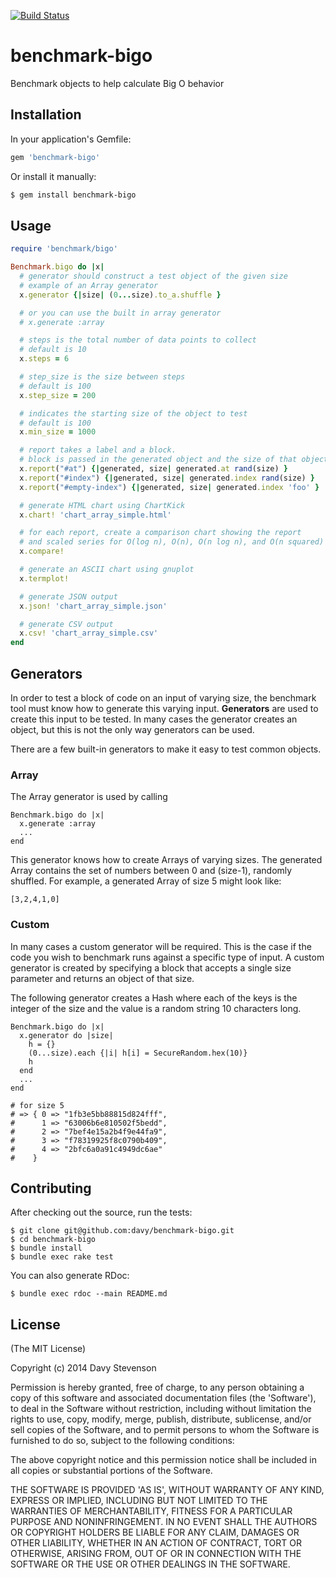[![Build Status](https://secure.travis-ci.org/davy/benchmark-bigo.png)](http://travis-ci.org/davy/benchmark-bigo)

# benchmark-bigo

Benchmark objects to help calculate Big O behavior

## Installation

In your application's Gemfile:

```ruby
gem 'benchmark-bigo'
```

Or install it manually:

```sh
$ gem install benchmark-bigo
```

## Usage

```ruby
require 'benchmark/bigo'

Benchmark.bigo do |x|
  # generator should construct a test object of the given size
  # example of an Array generator
  x.generator {|size| (0...size).to_a.shuffle }

  # or you can use the built in array generator
  # x.generate :array

  # steps is the total number of data points to collect
  # default is 10
  x.steps = 6

  # step_size is the size between steps
  # default is 100
  x.step_size = 200

  # indicates the starting size of the object to test
  # default is 100
  x.min_size = 1000

  # report takes a label and a block.
  # block is passed in the generated object and the size of that object
  x.report("#at") {|generated, size| generated.at rand(size) }
  x.report("#index") {|generated, size| generated.index rand(size) }
  x.report("#empty-index") {|generated, size| generated.index 'foo' }

  # generate HTML chart using ChartKick
  x.chart! 'chart_array_simple.html'

  # for each report, create a comparison chart showing the report
  # and scaled series for O(log n), O(n), O(n log n), and O(n squared)
  x.compare!

  # generate an ASCII chart using gnuplot
  x.termplot!

  # generate JSON output
  x.json! 'chart_array_simple.json'

  # generate CSV output
  x.csv! 'chart_array_simple.csv'
end
```

## Generators

In order to test a block of code on an input of varying size, the benchmark tool must know how to generate this varying input. **Generators** are used to create this input to be tested. In many cases the generator creates an object, but this is not the only way generators can be used.

There are a few built-in generators to make it easy to test common objects.

### Array

The Array generator is used by calling

```
Benchmark.bigo do |x|
  x.generate :array
  ...
end
```

This generator knows how to create Arrays of varying sizes. The generated Array contains the set of numbers between 0 and (size-1), randomly shuffled. For example, a generated Array of size 5 might look like:

```
[3,2,4,1,0]
```

### Custom

In many cases a custom generator will be required. This is the case if the code you wish to benchmark
runs against a specific type of input. A custom generator is created by specifying a block that accepts a single size parameter and returns an object of that size.

The following generator creates a Hash where each of the keys is the integer of the size and the value is a random string 10 characters long.

```
Benchmark.bigo do |x|
  x.generator do |size|
    h = {}
    (0...size).each {|i| h[i] = SecureRandom.hex(10)}
    h
  end
  ...
end

# for size 5
# => { 0 => "1fb3e5bb88815d824fff",
#      1 => "63006b6e810502f5bedd",
#      2 => "7bef4e15a2b4f9e44fa9",
#      3 => "f78319925f8c0790b409",
#      4 => "2bfc6a0a91c4949dc6ae"
#    }
```


## Contributing

After checking out the source, run the tests:

```
$ git clone git@github.com:davy/benchmark-bigo.git
$ cd benchmark-bigo
$ bundle install
$ bundle exec rake test
```

You can also generate RDoc:

```
$ bundle exec rdoc --main README.md
```

## License

(The MIT License)

Copyright (c) 2014 Davy Stevenson

Permission is hereby granted, free of charge, to any person obtaining
a copy of this software and associated documentation files (the
'Software'), to deal in the Software without restriction, including
without limitation the rights to use, copy, modify, merge, publish,
distribute, sublicense, and/or sell copies of the Software, and to
permit persons to whom the Software is furnished to do so, subject to
the following conditions:

The above copyright notice and this permission notice shall be
included in all copies or substantial portions of the Software.

THE SOFTWARE IS PROVIDED 'AS IS', WITHOUT WARRANTY OF ANY KIND,
EXPRESS OR IMPLIED, INCLUDING BUT NOT LIMITED TO THE WARRANTIES OF
MERCHANTABILITY, FITNESS FOR A PARTICULAR PURPOSE AND NONINFRINGEMENT.
IN NO EVENT SHALL THE AUTHORS OR COPYRIGHT HOLDERS BE LIABLE FOR ANY
CLAIM, DAMAGES OR OTHER LIABILITY, WHETHER IN AN ACTION OF CONTRACT,
TORT OR OTHERWISE, ARISING FROM, OUT OF OR IN CONNECTION WITH THE
SOFTWARE OR THE USE OR OTHER DEALINGS IN THE SOFTWARE.
